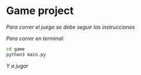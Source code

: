 # Game project

_Para correr el juego se debe seguir las instrucciones_

_Para correr en terminal:_

```sh
cd game
python3 main.py
```

_Y a jugar_
